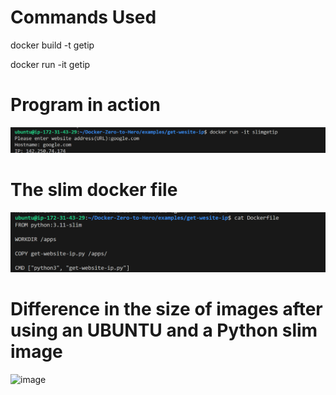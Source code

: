 # Commands Used 
docker build -t getip

docker run -it getip 

# Program in action 
![alt text](image-1.png)

# The slim docker file
![alt text](image-2.png)

# Difference in the size of images after using an UBUNTU and a Python slim image
![image](https://github.com/user-attachments/assets/c24b2a4f-eb85-412c-b9a4-f5ebfe74174a)
